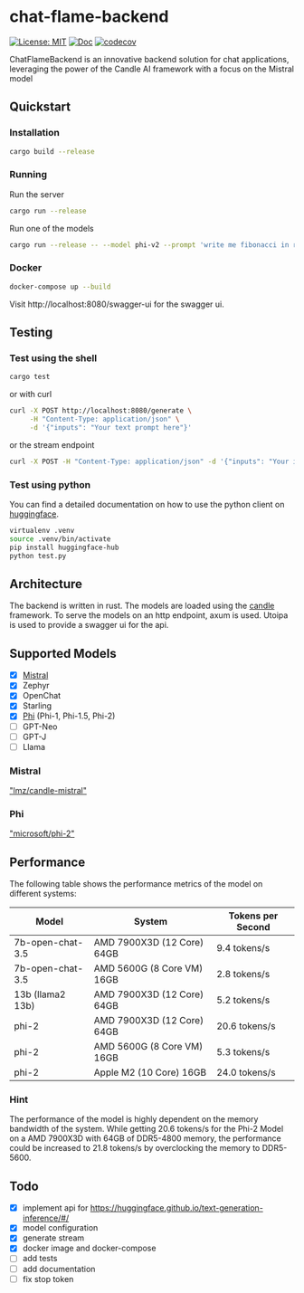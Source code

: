 # chat-flame-backend

[![License: MIT](https://img.shields.io/badge/License-MIT-yellow.svg)](https://opensource.org/licenses/MIT)
[![Doc](https://img.shields.io/badge/Docs-online-green.svg)](https://blog.chriamue.de/chat-flame-backend/chat_flame_backend/)
[![codecov](https://codecov.io/gh/chriamue/chat-flame-backend/graph/badge.svg?token=MNHB75EJ2Z)](https://codecov.io/gh/chriamue/chat-flame-backend)

ChatFlameBackend is an innovative backend solution for chat applications, leveraging the power of the Candle AI framework with a focus on the Mistral model

## Quickstart

### Installation

```bash
cargo build --release
```

### Running

Run the server

```bash
cargo run --release
```

Run one of the models

```bash
cargo run --release -- --model phi-v2 --prompt 'write me fibonacci in rust'
```

### Docker

```bash
docker-compose up --build
```

Visit http://localhost:8080/swagger-ui for the swagger ui.

## Testing

### Test using the shell

```bash
cargo test
```

or with curl

```bash
curl -X POST http://localhost:8080/generate \
     -H "Content-Type: application/json" \
     -d '{"inputs": "Your text prompt here"}'
```

or the stream endpoint

```bash
curl -X POST -H "Content-Type: application/json" -d '{"inputs": "Your input text"}' http://localhost:8080/generate_stream
```

### Test using python

You can find a detailed documentation on how to use the python client on [huggingface](https://huggingface.co/docs/text-generation-inference/basic_tutorials/consuming_tgi#inference-client).

```bash
virtualenv .venv
source .venv/bin/activate
pip install huggingface-hub
python test.py
```

## Architecture

The backend is written in rust. The models are loaded using the [candle](https://github.com/huggingface/candle) framework.
To serve the models on an http endpoint, axum is used.
Utoipa is used to provide a swagger ui for the api.

## Supported Models

- [x] [Mistral](https://huggingface.co/mistralai/Mistral-7B-v0.1)
- [x] Zephyr
- [x] OpenChat
- [x] Starling
- [x] [Phi](https://huggingface.co/microsoft/phi-2) (Phi-1, Phi-1.5, Phi-2)
- [ ] GPT-Neo
- [ ] GPT-J
- [ ] Llama

### Mistral

["lmz/candle-mistral"](https://huggingface.co/lmz/candle-mistral)

### Phi

["microsoft/phi-2"](https://huggingface.co/microsoft/phi-2)

## Performance

The following table shows the performance metrics of the model on different systems:

| Model            | System                     | Tokens per Second |
| ---------------- | -------------------------- | ----------------- |
| 7b-open-chat-3.5 | AMD 7900X3D (12 Core) 64GB | 9.4 tokens/s      |
| 7b-open-chat-3.5 | AMD 5600G (8 Core VM) 16GB | 2.8 tokens/s      |
| 13b (llama2 13b) | AMD 7900X3D (12 Core) 64GB | 5.2 tokens/s      |
| phi-2            | AMD 7900X3D (12 Core) 64GB | 20.6 tokens/s     |
| phi-2            | AMD 5600G (8 Core VM) 16GB | 5.3 tokens/s      |
| phi-2            | Apple M2 (10 Core) 16GB    | 24.0 tokens/s     |

### Hint

The performance of the model is highly dependent on the memory bandwidth of the system.
While getting 20.6 tokens/s for the Phi-2 Model on a AMD 7900X3D with 64GB of DDR5-4800 memory,
the performance could be increased to
21.8 tokens/s by overclocking the memory to DDR5-5600.

## Todo

- [x] implement api for https://huggingface.github.io/text-generation-inference/#/
- [x] model configuration
- [x] generate stream
- [x] docker image and docker-compose
- [ ] add tests
- [ ] add documentation
- [ ] fix stop token
